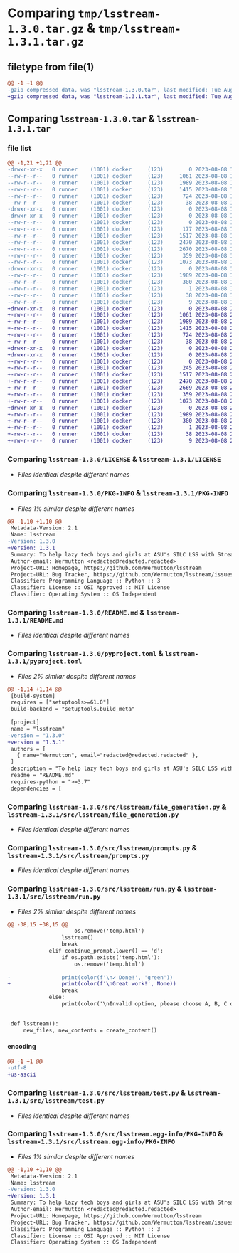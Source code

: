 # Comparing `tmp/lsstream-1.3.0.tar.gz` & `tmp/lsstream-1.3.1.tar.gz`

## filetype from file(1)

```diff
@@ -1 +1 @@
-gzip compressed data, was "lsstream-1.3.0.tar", last modified: Tue Aug  8 19:14:45 2023, max compression
+gzip compressed data, was "lsstream-1.3.1.tar", last modified: Tue Aug  8 20:10:13 2023, max compression
```

## Comparing `lsstream-1.3.0.tar` & `lsstream-1.3.1.tar`

### file list

```diff
@@ -1,21 +1,21 @@
-drwxr-xr-x   0 runner    (1001) docker     (123)        0 2023-08-08 19:14:45.878897 lsstream-1.3.0/
--rw-r--r--   0 runner    (1001) docker     (123)     1061 2023-08-08 19:14:35.000000 lsstream-1.3.0/LICENSE
--rw-r--r--   0 runner    (1001) docker     (123)     1989 2023-08-08 19:14:45.878897 lsstream-1.3.0/PKG-INFO
--rw-r--r--   0 runner    (1001) docker     (123)     1415 2023-08-08 19:14:35.000000 lsstream-1.3.0/README.md
--rw-r--r--   0 runner    (1001) docker     (123)      724 2023-08-08 19:14:35.000000 lsstream-1.3.0/pyproject.toml
--rw-r--r--   0 runner    (1001) docker     (123)       38 2023-08-08 19:14:45.878897 lsstream-1.3.0/setup.cfg
-drwxr-xr-x   0 runner    (1001) docker     (123)        0 2023-08-08 19:14:45.874897 lsstream-1.3.0/src/
-drwxr-xr-x   0 runner    (1001) docker     (123)        0 2023-08-08 19:14:45.874897 lsstream-1.3.0/src/lsstream/
--rw-r--r--   0 runner    (1001) docker     (123)        0 2023-08-08 19:14:35.000000 lsstream-1.3.0/src/lsstream/__init__.py
--rw-r--r--   0 runner    (1001) docker     (123)      177 2023-08-08 19:14:35.000000 lsstream-1.3.0/src/lsstream/defaults.py
--rw-r--r--   0 runner    (1001) docker     (123)     1517 2023-08-08 19:14:35.000000 lsstream-1.3.0/src/lsstream/file_generation.py
--rw-r--r--   0 runner    (1001) docker     (123)     2470 2023-08-08 19:14:35.000000 lsstream-1.3.0/src/lsstream/prompts.py
--rw-r--r--   0 runner    (1001) docker     (123)     2670 2023-08-08 19:14:35.000000 lsstream-1.3.0/src/lsstream/run.py
--rw-r--r--   0 runner    (1001) docker     (123)      359 2023-08-08 19:14:35.000000 lsstream-1.3.0/src/lsstream/style.py
--rw-r--r--   0 runner    (1001) docker     (123)     1073 2023-08-08 19:14:35.000000 lsstream-1.3.0/src/lsstream/test.py
-drwxr-xr-x   0 runner    (1001) docker     (123)        0 2023-08-08 19:14:45.878897 lsstream-1.3.0/src/lsstream.egg-info/
--rw-r--r--   0 runner    (1001) docker     (123)     1989 2023-08-08 19:14:45.000000 lsstream-1.3.0/src/lsstream.egg-info/PKG-INFO
--rw-r--r--   0 runner    (1001) docker     (123)      380 2023-08-08 19:14:45.000000 lsstream-1.3.0/src/lsstream.egg-info/SOURCES.txt
--rw-r--r--   0 runner    (1001) docker     (123)        1 2023-08-08 19:14:45.000000 lsstream-1.3.0/src/lsstream.egg-info/dependency_links.txt
--rw-r--r--   0 runner    (1001) docker     (123)       38 2023-08-08 19:14:45.000000 lsstream-1.3.0/src/lsstream.egg-info/requires.txt
--rw-r--r--   0 runner    (1001) docker     (123)        9 2023-08-08 19:14:45.000000 lsstream-1.3.0/src/lsstream.egg-info/top_level.txt
+drwxr-xr-x   0 runner    (1001) docker     (123)        0 2023-08-08 20:10:13.620274 lsstream-1.3.1/
+-rw-r--r--   0 runner    (1001) docker     (123)     1061 2023-08-08 20:10:03.000000 lsstream-1.3.1/LICENSE
+-rw-r--r--   0 runner    (1001) docker     (123)     1989 2023-08-08 20:10:13.620274 lsstream-1.3.1/PKG-INFO
+-rw-r--r--   0 runner    (1001) docker     (123)     1415 2023-08-08 20:10:03.000000 lsstream-1.3.1/README.md
+-rw-r--r--   0 runner    (1001) docker     (123)      724 2023-08-08 20:10:03.000000 lsstream-1.3.1/pyproject.toml
+-rw-r--r--   0 runner    (1001) docker     (123)       38 2023-08-08 20:10:13.620274 lsstream-1.3.1/setup.cfg
+drwxr-xr-x   0 runner    (1001) docker     (123)        0 2023-08-08 20:10:13.616274 lsstream-1.3.1/src/
+drwxr-xr-x   0 runner    (1001) docker     (123)        0 2023-08-08 20:10:13.620274 lsstream-1.3.1/src/lsstream/
+-rw-r--r--   0 runner    (1001) docker     (123)        0 2023-08-08 20:10:03.000000 lsstream-1.3.1/src/lsstream/__init__.py
+-rw-r--r--   0 runner    (1001) docker     (123)      245 2023-08-08 20:10:03.000000 lsstream-1.3.1/src/lsstream/defaults.py
+-rw-r--r--   0 runner    (1001) docker     (123)     1517 2023-08-08 20:10:03.000000 lsstream-1.3.1/src/lsstream/file_generation.py
+-rw-r--r--   0 runner    (1001) docker     (123)     2470 2023-08-08 20:10:03.000000 lsstream-1.3.1/src/lsstream/prompts.py
+-rw-r--r--   0 runner    (1001) docker     (123)     2669 2023-08-08 20:10:03.000000 lsstream-1.3.1/src/lsstream/run.py
+-rw-r--r--   0 runner    (1001) docker     (123)      359 2023-08-08 20:10:03.000000 lsstream-1.3.1/src/lsstream/style.py
+-rw-r--r--   0 runner    (1001) docker     (123)     1073 2023-08-08 20:10:03.000000 lsstream-1.3.1/src/lsstream/test.py
+drwxr-xr-x   0 runner    (1001) docker     (123)        0 2023-08-08 20:10:13.620274 lsstream-1.3.1/src/lsstream.egg-info/
+-rw-r--r--   0 runner    (1001) docker     (123)     1989 2023-08-08 20:10:13.000000 lsstream-1.3.1/src/lsstream.egg-info/PKG-INFO
+-rw-r--r--   0 runner    (1001) docker     (123)      380 2023-08-08 20:10:13.000000 lsstream-1.3.1/src/lsstream.egg-info/SOURCES.txt
+-rw-r--r--   0 runner    (1001) docker     (123)        1 2023-08-08 20:10:13.000000 lsstream-1.3.1/src/lsstream.egg-info/dependency_links.txt
+-rw-r--r--   0 runner    (1001) docker     (123)       38 2023-08-08 20:10:13.000000 lsstream-1.3.1/src/lsstream.egg-info/requires.txt
+-rw-r--r--   0 runner    (1001) docker     (123)        9 2023-08-08 20:10:13.000000 lsstream-1.3.1/src/lsstream.egg-info/top_level.txt
```

### Comparing `lsstream-1.3.0/LICENSE` & `lsstream-1.3.1/LICENSE`

 * *Files identical despite different names*

### Comparing `lsstream-1.3.0/PKG-INFO` & `lsstream-1.3.1/PKG-INFO`

 * *Files 1% similar despite different names*

```diff
@@ -1,10 +1,10 @@
 Metadata-Version: 2.1
 Name: lsstream
-Version: 1.3.0
+Version: 1.3.1
 Summary: To help lazy tech boys and girls at ASU's SILC LSS with Streaming Requests 😴 🖥️ 🎞️
 Author-email: Wermutton <redacted@redacted.redacted>
 Project-URL: Homepage, https://github.com/Wermutton/lsstream
 Project-URL: Bug Tracker, https://github.com/Wermutton/lsstream/issues
 Classifier: Programming Language :: Python :: 3
 Classifier: License :: OSI Approved :: MIT License
 Classifier: Operating System :: OS Independent
```

### Comparing `lsstream-1.3.0/README.md` & `lsstream-1.3.1/README.md`

 * *Files identical despite different names*

### Comparing `lsstream-1.3.0/pyproject.toml` & `lsstream-1.3.1/pyproject.toml`

 * *Files 2% similar despite different names*

```diff
@@ -1,14 +1,14 @@
 [build-system]
 requires = ["setuptools>=61.0"]
 build-backend = "setuptools.build_meta"
 
 [project]
 name = "lsstream"
-version = "1.3.0"
+version = "1.3.1"
 authors = [
   { name="Wermutton", email="redacted@redacted.redacted" },
 ]
 description = "To help lazy tech boys and girls at ASU's SILC LSS with Streaming Requests 😴 🖥️ 🎞️"
 readme = "README.md"
 requires-python = ">=3.7"
 dependencies = [
```

### Comparing `lsstream-1.3.0/src/lsstream/file_generation.py` & `lsstream-1.3.1/src/lsstream/file_generation.py`

 * *Files identical despite different names*

### Comparing `lsstream-1.3.0/src/lsstream/prompts.py` & `lsstream-1.3.1/src/lsstream/prompts.py`

 * *Files identical despite different names*

### Comparing `lsstream-1.3.0/src/lsstream/run.py` & `lsstream-1.3.1/src/lsstream/run.py`

 * *Files 2% similar despite different names*

```diff
@@ -38,15 +38,15 @@
                     os.remove('temp.html')
                 lsstream()
                 break
             elif continue_prompt.lower() == 'd':
                 if os.path.exists('temp.html'):
                     os.remove('temp.html')
                     
-                print(color(f'\n✔ Done!', 'green'))
+                print(color(f'\nGreat work!', None))
                 break
             else:
                 print(color('\nInvalid option, please choose A, B, C or D.', 'red'))
                 
 
 def lsstream():    
     new_files, new_contents = create_content()
```

#### encoding

```diff
@@ -1 +1 @@
-utf-8
+us-ascii
```

### Comparing `lsstream-1.3.0/src/lsstream/test.py` & `lsstream-1.3.1/src/lsstream/test.py`

 * *Files identical despite different names*

### Comparing `lsstream-1.3.0/src/lsstream.egg-info/PKG-INFO` & `lsstream-1.3.1/src/lsstream.egg-info/PKG-INFO`

 * *Files 1% similar despite different names*

```diff
@@ -1,10 +1,10 @@
 Metadata-Version: 2.1
 Name: lsstream
-Version: 1.3.0
+Version: 1.3.1
 Summary: To help lazy tech boys and girls at ASU's SILC LSS with Streaming Requests 😴 🖥️ 🎞️
 Author-email: Wermutton <redacted@redacted.redacted>
 Project-URL: Homepage, https://github.com/Wermutton/lsstream
 Project-URL: Bug Tracker, https://github.com/Wermutton/lsstream/issues
 Classifier: Programming Language :: Python :: 3
 Classifier: License :: OSI Approved :: MIT License
 Classifier: Operating System :: OS Independent
```

